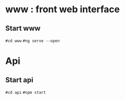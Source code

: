 # www : front web interface
## Start www
`#cd www`
`#ng serve --open`

# Api
## Start api
`#cd api`
`#npm start`
